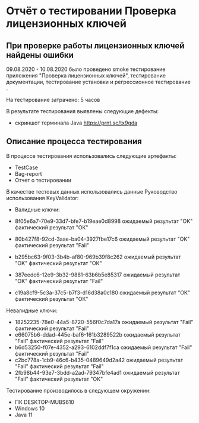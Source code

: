 # Отчёт о тестировании Проверка лицензионных ключей

## При проверке работы лицензионных ключей найдены ошибки

09.08.2020 - 10.08.2020 было проведено smoke тестирование приложения "Проверка лицензионных ключей", тестирование документации, тестирование установки и регрессионное тестирование .

На тестирование затрачено: 5 часов

В результате тестирования выявлены следующие дефекты:
*   скриншот терминала Java https://prnt.sc/tx9gda

## Описание процесса тестирования

В процессе тестирования использовались следующие артефакты:
* TestCase 
* Bag-report
* Отчет о тестировании



В качестве тестовых данных использовались данные Руководство использования KeyValidator:
* Валидные ключи:

* 8f05e6a7-70e9-33d7-bfe7-b19eae0d8998  ожидаемый результат  "OK" фактический результат "ОК"
* 80b427f8-92cd-3aae-ba04-3927fbe17c6   ожидаемый результат  "OK" фактический результат "Fail"
* b295bc63-9f03-3b4b-af80-969b39f8c262  ожидаемый результат  "OK" фактический результат "ОК"
* 387eedc6-12e9-3b32-9881-63b6b5e85317  ожидаемый результат  "OK" фактический результат "Fail"
* c19a8cf9-5c3a-37c5-b7f3-d16d38a0c180  ожидаемый результат  "OK" фактический результат "ОК"

 Невалидные ключи:

* 18252235-78e0-44a5-8720-556f0c7da17a ожидаемый результат "Fail" фактический результат "Fail"
*  e66075b6-ddad-445e-baf6-161b3289522b ожидаемый результат "Fail" фактический результат "Fail"
* b6d53250-f07e-4352-a293-6102ddf7f1ca ожидаемый результат "Fail" фактический результат "Fail"
* c2bc778a-1cb9-46c6-b435-0489649d2a42 ожидаемый результат "Fail" фактический результат "Fail"
* 2fb98b44-93e7-3bdd-a2ad-79347bfe4ad1 ожидаемый результат "Fail" фактический результат "OK"
 

Тестирование производилось в следующем окружении:
*  ПК DESKTOP-MUBS610  
* Windows 10 
*  Java 11
